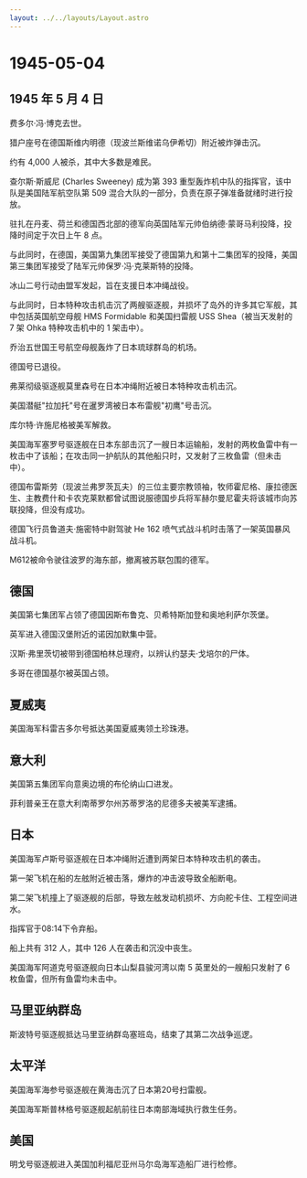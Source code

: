 ```yaml
---
layout: ../../layouts/Layout.astro
---
```


# 1945-05-04

## 1945 年 5 月 4 日

费多尔·冯·博克去世。

猎户座号在德国斯维内明德（现波兰斯维诺乌伊希切）附近被炸弹击沉。

约有 4,000 人被杀，其中大多数是难民。

查尔斯·斯威尼 (Charles Sweeney) 成为第 393
重型轰炸机中队的指挥官，该中队是美国陆军航空队第 509
混合大队的一部分，负责在原子弹准备就绪时进行投放。

驻扎在丹麦、荷兰和德国西北部的德军向英国陆军元帅伯纳德·蒙哥马利投降，投降时间定于次日上午
8 点。

与此同时，在德国，美国第九集团军接受了德国第九和第十二集团军的投降，美国第三集团军接受了陆军元帅保罗·冯·克莱斯特的投降。

冰山二号行动由盟军发起，旨在支援日本冲绳战役。

与此同时，日本特种攻击机击沉了两艘驱逐舰，并损坏了岛外的许多其它军舰，其中包括英国航空母舰
HMS Formidable 和美国扫雷舰 USS Shea（被当天发射的 7 架 Ohka
特种攻击机中的 1 架击中）。

乔治五世国王号航空母舰轰炸了日本琉球群岛的机场。

德国号已退役。

弗莱彻级驱逐舰莫里森号在日本冲绳附近被日本特种攻击机击沉。

美国潜艇"拉加托"号在暹罗湾被日本布雷舰"初鹰"号击沉。

库尔特·许施尼格被美军解救。

美国海军塞罗号驱逐舰在日本东部击沉了一艘日本运输船，发射的两枚鱼雷中有一枚击中了该船；在攻击同一护航队的其他船只时，又发射了三枚鱼雷（但未击中）。

德国布雷斯劳（现波兰弗罗茨瓦夫）的三位主要宗教领袖，牧师霍尼格、康拉德医生、主教费什和卡农克莱默都曾试图说服德国步兵将军赫尔曼尼霍夫将该城市向苏联投降，但没有成功。

德国飞行员鲁道夫·施密特中尉驾驶 He 162
喷气式战斗机时击落了一架英国暴风战斗机。

M612被命令驶往波罗的海东部，撤离被苏联包围的德军。

## 德国

美国第七集团军占领了德国因斯布鲁克、贝希特斯加登和奥地利萨尔茨堡。

英军进入德国汉堡附近的诺因加默集中营。

汉斯·弗里茨切被带到德国柏林总理府，以辨认约瑟夫·戈培尔的尸体。

多哥在德国基尔被英国占领。

## 夏威夷

美国海军科雷吉多尔号抵达美国夏威夷领土珍珠港。

## 意大利

美国第五集团军向意奥边境的布伦纳山口进发。

菲利普亲王在意大利南蒂罗尔州苏蒂罗洛的尼德多夫被美军逮捕。

## 日本

美国海军卢斯号驱逐舰在日本冲绳附近遭到两架日本特种攻击机的袭击。

第一架飞机在船的左舷附近被击落，爆炸的冲击波导致全船断电。

第二架飞机撞上了驱逐舰的后部，导致左舷发动机损坏、方向舵卡住、工程空间进水。

指挥官于08:14下令弃船。

船上共有 312 人，其中 126 人在袭击和沉没中丧生。

美国海军阿道克号驱逐舰向日本山梨县骏河湾以南 5 英里处的一艘船只发射了 6
枚鱼雷，但所有鱼雷均未击中。

## 马里亚纳群岛

斯波特号驱逐舰抵达马里亚纳群岛塞班岛，结束了其第二次战争巡逻。

## 太平洋

美国海军海参号驱逐舰在黄海击沉了日本第20号扫雷舰。

美国海军斯普林格号驱逐舰起航前往日本南部海域执行救生任务。

## 美国

明戈号驱逐舰进入美国加利福尼亚州马尔岛海军造船厂进行检修。